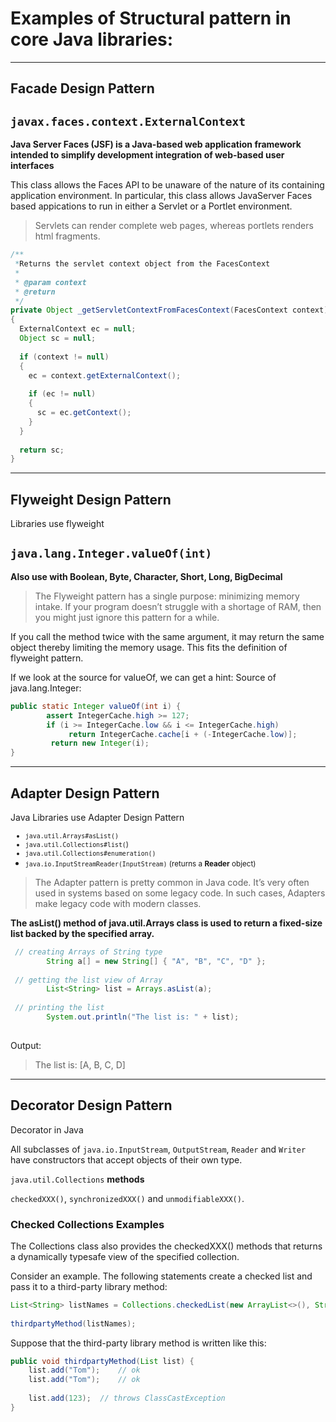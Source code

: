 # Examples of Structural pattern in core Java libraries:
***
## Facade Design Pattern

## `javax.faces.context.ExternalContext`

**Java Server Faces (JSF) is a Java-based web application framework intended to simplify development integration of web-based user interfaces**

This class allows the Faces API to be unaware of the nature of its containing application environment. In particular, this class allows JavaServer Faces based appications to run in either a Servlet or a Portlet environment.

> Servlets can render complete web pages, whereas portlets renders html fragments.

```java hl_lines="9 14 18"
/**
 *Returns the servlet context object from the FacesContext
 * 
 * @param context
 * @return
 */
private Object _getServletContextFromFacesContext(FacesContext context)
{
  ExternalContext ec = null;
  Object sc = null;
  
  if (context != null)
  {
    ec = context.getExternalContext();
    
    if (ec != null)
    {
      sc = ec.getContext();
    }
  }
  
  return sc;
}
```


***

## Flyweight Design Pattern

Libraries use flyweight
## `java.lang.Integer.valueOf(int)`

**Also use with
Boolean, Byte, Character, Short, Long, BigDecimal**

>The Flyweight pattern has a single purpose: minimizing memory intake. If your program doesn’t struggle with a shortage of RAM, then you might just ignore this pattern for a while.


If you call the method twice with the same argument, it may return the same object thereby limiting the memory usage. This fits the definition of flyweight pattern.


If we look at the source for valueOf, we can get a hint: Source of java.lang.Integer:

```java 
public static Integer valueOf(int i) {
        assert IntegerCache.high >= 127;
        if (i >= IntegerCache.low && i <= IntegerCache.high)
             return IntegerCache.cache[i + (-IntegerCache.low)];
         return new Integer(i);
}
```

***


## Adapter Design Pattern

Java Libraries use Adapter Design Pattern
<small>
- `java.util.Arrays#asList()`
- `java.util.Collections#list(`)
- `java.util.Collections#enumeration()`
- `java.io.InputStreamReader(InputStream)` (returns a **Reader** object)</small>

> The Adapter pattern is pretty common in Java code. It’s very often used in systems based on some legacy code. In such cases, Adapters make legacy code with modern classes.

**The asList() method of java.util.Arrays class is used to return a fixed-size list backed by the specified array.**

```java
 // creating Arrays of String type 
        String a[] = new String[] { "A", "B", "C", "D" }; 
  
 // getting the list view of Array 
        List<String> list = Arrays.asList(a); 
        
 // printing the list 
        System.out.println("The list is: " + list);
 
```

Output:
>The list is: [A, B, C, D]

***



## Decorator Design Pattern

Decorator in Java

All subclasses of `java.io.InputStream`, `OutputStream`, `Reader` and  `Writer` have constructors that accept objects of their own type.

`java.util.Collections` **methods**
 
 `checkedXXX()`, `synchronizedXXX()` and  `unmodifiableXXX()`.
 
### Checked Collections Examples
The Collections class also provides the checkedXXX() methods that returns a dynamically typesafe view of the specified collection.

Consider an example. The following statements create a checked list and pass it to a third-party library method:

```java
List<String> listNames = Collections.checkedList(new ArrayList<>(), String.class);
 
thirdpartyMethod(listNames);
```

Suppose that the third-party library method is written like this:

```java 
public void thirdpartyMethod(List list) {
    list.add("Tom");    // ok
    list.add("Tom");    // ok
 
    list.add(123);  // throws ClassCastException
}
```
